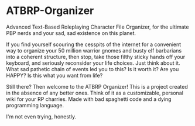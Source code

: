 # ATBRP-Organizer
Advanced Text-Based Roleplaying Character File Organizer, for the ultimate PBP nerds and your sad, sad existence on this planet.

If you find yourself scouring the cesspits of the internet for a convenient way to organize your 50 million warrior gnomes and busty elf barbarians into a coherent structure, then stop, take those filthy sticky hands off your keyboard, and seriously reconsider your life choices. Just think about it. What sad pathetic chain of events led you to this? Is it worth it? Are you HAPPY? Is this what you want from life?

Still there? Then welcome to the ATBRP Organizer! This is a project created in the absence of any better ones. Think of it as a customizable, personal wiki for your RP charries. Made with bad spaghetti code and a dying programming language.

I'm not even trying, honestly.
